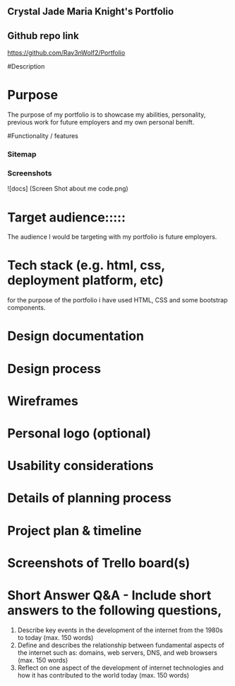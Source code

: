 ## Crystal Jade Maria Knight's Portfolio 

<!-- # Link to portfolio -->


## Github repo link 
https://github.com/Rav3nWolf2/Portfolio


#Description


# Purpose
The purpose of my portfolio is to showcase my abilities, personality, previous work for future employers and my own personal benift. 

#Functionality / features

### Sitemap


### Screenshots
![docs] (Screen Shot about me code.png)



# Target audience:::::
The audience I would be targeting with my portfolio is future employers.




# Tech stack (e.g. html, css, deployment platform, etc)
for the purpose of the portfolio i have used HTML, CSS and some bootstrap components.

# Design documentation
# Design process
#  Wireframes
# Personal logo (optional)
# Usability considerations

# Details of planning process
# Project plan & timeline
# Screenshots of Trello board(s)





# Short Answer Q&A - Include short answers to the following questions,
1. Describe key events in the development of the internet from the 1980s to today (max. 150 words)
2.  Define and describes the relationship between fundamental aspects of the internet such as: domains, web servers, DNS, and web browsers (max. 150 words)
3.  Reflect on one aspect of the development of internet technologies and how it has contributed to the world today (max. 150 words)
